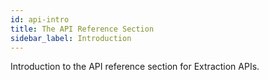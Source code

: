 ```yaml
---
id: api-intro
title: The API Reference Section
sidebar_label: Introduction
---
```


Introduction to the API reference section for Extraction APIs.